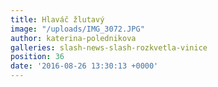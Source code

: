 ```yaml
---
title: Hlaváč žlutavý
image: "/uploads/IMG_3072.JPG"
author: katerina-polednikova
galleries: slash-news-slash-rozkvetla-vinice
position: 36
date: '2016-08-26 13:30:13 +0000'
---
```

